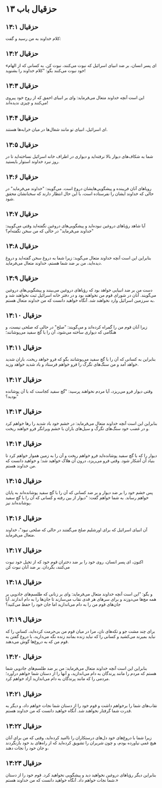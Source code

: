 # حزقیال باب ۱۳

## حزقیال ۱۳:۱
کلام خداوند به من رسید و گفت:

## حزقیال ۱۳:۲
«ای پسر انسان، بر ضد انبیای اسرائیل که نبوت می‌کنند، نبوت کن. به کسانی که از الهام خود نبوت می‌کنند بگو: "کلام خداوند را بشنوید!

## حزقیال ۱۳:۳
این است آنچه خداوند متعال می‌فرماید: وای بر انبیای احمق که از روح خود پیروی می‌کنند و چیزی ندیده‌اند!

## حزقیال ۱۳:۴
ای اسرائیل، انبیای تو مانند شغال‌ها در میان خرابه‌ها هستند.

## حزقیال ۱۳:۵
شما به شکاف‌های دیوار بالا نرفته‌اید و دیواری در اطراف خانه اسرائیل نساخته‌اید تا در روز نبرد خداوند استوار بایستید.

## حزقیال ۱۳:۶
رویاهای آنان فریبنده و پیشگویی‌هایشان دروغ است. می‌گویند: "خداوند می‌فرماید" در حالی که خداوند ایشان را نفرستاده است، با این حال انتظار دارند که سخنانشان محقق شود.

## حزقیال ۱۳:۷
آیا شاهد رؤیاهای دروغین نبوده‌اید و پیشگویی‌های دروغین نگفته‌اید وقتی می‌گویید: "خداوند می‌فرماید" در حالی که من سخن نگفته‌ام؟

## حزقیال ۱۳:۸
بنابراین این است آنچه خداوند متعال می‌گوید: زیرا شما به دروغ سخن گفته‌اید و دروغ دیده‌اید، من بر ضد شما هستم، خداوند متعال می‌فرماید.

## حزقیال ۱۳:۹
دست من بر ضد انبیایی خواهد بود که رؤیاهای دروغین می‌بینند و پیشگویی‌های دروغین می‌گویند. آنان در شورای قوم من نخواهند بود و در دفتر خانه اسرائیل ثبت نخواهند شد و به سرزمین اسرائیل وارد نخواهند شد. آنگاه خواهید دانست که من خداوند متعال هستم.

## حزقیال ۱۳:۱۰
زیرا آنان قوم من را گمراه کرده‌اند و می‌گویند: "صلح" در حالی که صلحی نیست، و هنگامی که دیواری ساخته می‌شود، آن را با گچ سفید می‌پوشانند؛

## حزقیال ۱۳:۱۱
بنابراین به کسانی که آن را با گچ سفید می‌پوشانند بگو که فرو خواهد ریخت. باران شدید خواهد آمد و من سنگ‌های تگرگ را فرو خواهم فرستاد و باد شدید خواهد وزید.

## حزقیال ۱۳:۱۲
وقتی دیوار فرو می‌ریزد، آیا مردم نخواهند پرسید: "گچ سفید کجاست که با آن پوشانده بودید؟"

## حزقیال ۱۳:۱۳
بنابراین این است آنچه خداوند متعال می‌فرماید: در خشم خود باد شدید را رها خواهم کرد و در غضب خود سنگ‌های تگرگ و سیل‌های باران با خشم ویرانگر فرو خواهند ریخت.

## حزقیال ۱۳:۱۴
دیوار را که با گچ سفید پوشانده‌اید فرو خواهم ریخت و آن را به زمین هموار خواهم کرد تا بنیاد آن آشکار شود. وقتی فرو می‌ریزد، درون آن هلاک خواهید شد؛ و خواهید دانست که من خداوند هستم.

## حزقیال ۱۳:۱۵
پس خشم خود را بر ضد دیوار و بر ضد کسانی که آن را با گچ سفید پوشانده‌اند به پایان خواهم رساند. به شما خواهم گفت: "دیوار از بین رفته و کسانی که آن را با گچ سفید پوشانده‌اند نیز،

## حزقیال ۱۳:۱۶
آن انبیای اسرائیل که برای اورشلیم صلح می‌گفتند در حالی که صلحی نبود"، خداوند متعال می‌فرماید.

## حزقیال ۱۳:۱۷
اکنون، ای پسر انسان، روی خود را بر ضد دختران قوم خود که از تخیل خود نبوت می‌کنند، بگردان. بر ضد آنان نبوت کن

## حزقیال ۱۳:۱۸
و بگو: "این است آنچه خداوند متعال می‌فرماید: وای بر زنانی که طلسم‌های جادویی بر همه مچ‌ها می‌دوزند و برای سرهای هر قدی نقاب می‌سازند تا جان‌ها را به دام اندازند. آیا جان‌های قوم من را به دام می‌اندازید اما جان خود را حفظ می‌کنید؟

## حزقیال ۱۳:۱۹
برای چند مشت جو و تکه‌های نان، مرا در میان قوم من بی‌حرمت کرده‌اید، کسانی را که نباید بمیرند می‌کشید و کسانی را که نباید زنده بمانند زنده نگه می‌دارید، با دروغ گفتن به قوم من که به دروغ‌ها گوش می‌دهند.

## حزقیال ۱۳:۲۰
بنابراین این است آنچه خداوند متعال می‌فرماید: من بر ضد طلسم‌های جادویی شما هستم که مردم را مانند پرندگان به دام می‌اندازید، و آنها را از دستان شما خواهم درآورد؛ مردمی را که مانند پرندگان به دام می‌اندازید آزاد خواهم کرد.

## حزقیال ۱۳:۲۱
نقاب‌های شما را برخواهم داشت و قوم خود را از دستان شما نجات خواهم داد، و دیگر به قدرت شما گرفتار نخواهند شد. آنگاه خواهید دانست که من خداوند هستم.

## حزقیال ۱۳:۲۲
زیرا شما با دروغ‌های خود دل‌های درستکاران را ناامید کرده‌اید، وقتی که من برای آنان هیچ غمی نیاورده بودم، و چون شریران را تشویق کرده‌اید که از راه‌های بد خود بازنگردند و جان خود را نجات دهند،

## حزقیال ۱۳:۲۳
بنابراین دیگر رؤیاهای دروغین نخواهید دید و پیشگویی نخواهید کرد. قوم خود را از دستان شما نجات خواهم داد. آنگاه خواهید دانست که من خداوند هستم.»
